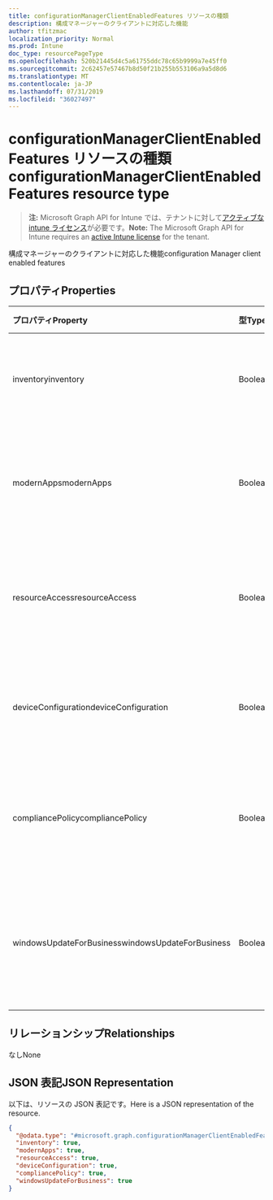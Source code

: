 ```yaml
---
title: configurationManagerClientEnabledFeatures リソースの種類
description: 構成マネージャーのクライアントに対応した機能
author: tfitzmac
localization_priority: Normal
ms.prod: Intune
doc_type: resourcePageType
ms.openlocfilehash: 520b21445d4c5a61755ddc78c65b9999a7e45ff0
ms.sourcegitcommit: 2c62457e57467b8d50f21b255b553106a9a5d8d6
ms.translationtype: MT
ms.contentlocale: ja-JP
ms.lasthandoff: 07/31/2019
ms.locfileid: "36027497"
---
```

# <a name="configurationmanagerclientenabledfeatures-resource-type"></a><span data-ttu-id="b5ff5-103">configurationManagerClientEnabledFeatures リソースの種類</span><span class="sxs-lookup"><span data-stu-id="b5ff5-103">configurationManagerClientEnabledFeatures resource type</span></span>

> <span data-ttu-id="b5ff5-104">**注:** Microsoft Graph API for Intune では、テナントに対して[アクティブな intune ライセンス](https://go.microsoft.com/fwlink/?linkid=839381)が必要です。</span><span class="sxs-lookup"><span data-stu-id="b5ff5-104">**Note:** The Microsoft Graph API for Intune requires an [active Intune license](https://go.microsoft.com/fwlink/?linkid=839381) for the tenant.</span></span>

<span data-ttu-id="b5ff5-105">構成マネージャーのクライアントに対応した機能</span><span class="sxs-lookup"><span data-stu-id="b5ff5-105">configuration Manager client enabled features</span></span>

## <a name="properties"></a><span data-ttu-id="b5ff5-106">プロパティ</span><span class="sxs-lookup"><span data-stu-id="b5ff5-106">Properties</span></span>
|<span data-ttu-id="b5ff5-107">プロパティ</span><span class="sxs-lookup"><span data-stu-id="b5ff5-107">Property</span></span>|<span data-ttu-id="b5ff5-108">型</span><span class="sxs-lookup"><span data-stu-id="b5ff5-108">Type</span></span>|<span data-ttu-id="b5ff5-109">説明</span><span class="sxs-lookup"><span data-stu-id="b5ff5-109">Description</span></span>|
|:---|:---|:---|
|<span data-ttu-id="b5ff5-110">inventory</span><span class="sxs-lookup"><span data-stu-id="b5ff5-110">inventory</span></span>|<span data-ttu-id="b5ff5-111">Boolean</span><span class="sxs-lookup"><span data-stu-id="b5ff5-111">Boolean</span></span>|<span data-ttu-id="b5ff5-112">在庫が Intune によって管理されているかどうか</span><span class="sxs-lookup"><span data-stu-id="b5ff5-112">Whether inventory is managed by Intune</span></span>|
|<span data-ttu-id="b5ff5-113">modernApps</span><span class="sxs-lookup"><span data-stu-id="b5ff5-113">modernApps</span></span>|<span data-ttu-id="b5ff5-114">Boolean</span><span class="sxs-lookup"><span data-stu-id="b5ff5-114">Boolean</span></span>|<span data-ttu-id="b5ff5-115">モダン アプリケーションが Intune によって管理されているかどうか</span><span class="sxs-lookup"><span data-stu-id="b5ff5-115">Whether modern application is managed by Intune</span></span>|
|<span data-ttu-id="b5ff5-116">resourceAccess</span><span class="sxs-lookup"><span data-stu-id="b5ff5-116">resourceAccess</span></span>|<span data-ttu-id="b5ff5-117">Boolean</span><span class="sxs-lookup"><span data-stu-id="b5ff5-117">Boolean</span></span>|<span data-ttu-id="b5ff5-118">リソース アクセスが Intune によって管理されているかどうか</span><span class="sxs-lookup"><span data-stu-id="b5ff5-118">Whether resource access is managed by Intune</span></span>|
|<span data-ttu-id="b5ff5-119">deviceConfiguration</span><span class="sxs-lookup"><span data-stu-id="b5ff5-119">deviceConfiguration</span></span>|<span data-ttu-id="b5ff5-120">Boolean</span><span class="sxs-lookup"><span data-stu-id="b5ff5-120">Boolean</span></span>|<span data-ttu-id="b5ff5-121">デバイス構成が Intune によって管理されているかどうか</span><span class="sxs-lookup"><span data-stu-id="b5ff5-121">Whether device configuration is managed by Intune</span></span>|
|<span data-ttu-id="b5ff5-122">compliancePolicy</span><span class="sxs-lookup"><span data-stu-id="b5ff5-122">compliancePolicy</span></span>|<span data-ttu-id="b5ff5-123">Boolean</span><span class="sxs-lookup"><span data-stu-id="b5ff5-123">Boolean</span></span>|<span data-ttu-id="b5ff5-124">コンプライアンス ポリシーが Intune によって管理されているかどうか</span><span class="sxs-lookup"><span data-stu-id="b5ff5-124">Whether compliance policy is managed by Intune</span></span>|
|<span data-ttu-id="b5ff5-125">windowsUpdateForBusiness</span><span class="sxs-lookup"><span data-stu-id="b5ff5-125">windowsUpdateForBusiness</span></span>|<span data-ttu-id="b5ff5-126">Boolean</span><span class="sxs-lookup"><span data-stu-id="b5ff5-126">Boolean</span></span>|<span data-ttu-id="b5ff5-127">Windows Update for Business が Intune によって管理されているかどうか</span><span class="sxs-lookup"><span data-stu-id="b5ff5-127">Whether Windows Update for Business is managed by Intune</span></span>|

## <a name="relationships"></a><span data-ttu-id="b5ff5-128">リレーションシップ</span><span class="sxs-lookup"><span data-stu-id="b5ff5-128">Relationships</span></span>
<span data-ttu-id="b5ff5-129">なし</span><span class="sxs-lookup"><span data-stu-id="b5ff5-129">None</span></span>

## <a name="json-representation"></a><span data-ttu-id="b5ff5-130">JSON 表記</span><span class="sxs-lookup"><span data-stu-id="b5ff5-130">JSON Representation</span></span>
<span data-ttu-id="b5ff5-131">以下は、リソースの JSON 表記です。</span><span class="sxs-lookup"><span data-stu-id="b5ff5-131">Here is a JSON representation of the resource.</span></span>
<!-- {
  "blockType": "resource",
  "@odata.type": "microsoft.graph.configurationManagerClientEnabledFeatures"
}
-->
``` json
{
  "@odata.type": "#microsoft.graph.configurationManagerClientEnabledFeatures",
  "inventory": true,
  "modernApps": true,
  "resourceAccess": true,
  "deviceConfiguration": true,
  "compliancePolicy": true,
  "windowsUpdateForBusiness": true
}
```



